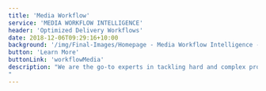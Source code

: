 ```yaml
---
title: 'Media Workflow'
service: 'MEDIA WORKFLOW INTELLIGENCE'
header: 'Optimized Delivery Workflows'
date: 2018-12-06T09:29:16+10:00
background: '/img/Final-Images/Homepage - Media Workflow Intelligence -  compressed.jpg'
button: 'Learn More'
buttonLink: 'workflowMedia'
description: "We are the go-to experts in tackling hard and complex problems such as dynamic ad insertion, multi-CDN delivery, and complex failover strategies for mission critical video streaming. We can also help to optimize your workflow with advanced stream packaging, in-workflow automated quality control, and enhanced machine learning insights and transcripts. Our proprietary tools can optimize your existing workflow, enabling seamless end to end experience in media processing, management, and playback.
"
---
```


